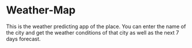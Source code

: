 # Weather-Map
This is the weather predicting app of the place. You can enter the name of the city and get the weather conditions of that city as well as the next 7 days forecast.
